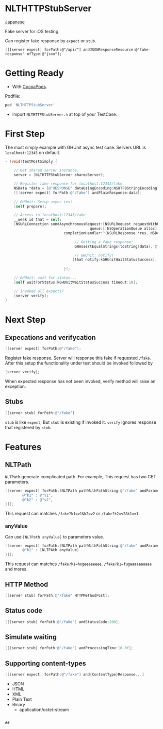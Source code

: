 # NLTHTTPStubServer

[Japanese]()

Fake server for iOS testing.

Can register fake response by `expect` or `stub`.

```Objetive-C
[[[server expect] forPath:@"/api/"] andJSONResponseResource:@"fake-response" ofType:@"json"];
```

# Getting Ready

* With [CocoaPods](https://github.com/CocoaPods/).

Podfile:
```ruby
pod 'NLTHTTPStubServer'
```

* Import `NLTHTTPStubServer.h` at top of your TestCase.

# First Step

The most simply example with GHUnit async test case.
Servers URL is `localhost:12345` on default.

```objective-c
- (void)testMostSimply {
    
    // Get shared server instance.
    server = [NLTHTTPStubServer sharedServer];

    // Register fake response for localhost:12345/fake
    NSData *data = [@"RESPONSE" dataUsingEncoding:NSUTF8StringEncoding];
    [[[server expect] forPath:@"/fake"] andPlainResponse:data];
    
    // GHUnit: Setup async test
    [self prepare];

    // Access to localhost:12345/fake
    __weak id that = self;
    [NSURLConnection sendAsynchronousRequest:[NSURLRequest requestWithURL:[NSURL URLWithString:@"http://localhost:12345/fake"]]
                                       queue:[[NSOperationQueue alloc] init]
                           completionHandler:^(NSURLResponse *res, NSData *data, NSError *err) {

                                // Getting a fake response!
                                GHAssertEqualStrings(toString(data), @"RESPONSE", nil);

                                // GHUnit: notify!
                               [that notify:kGHUnitWaitStatusSuccess];
                           
                           }];
    
    // GHUnit: wait for status...
    [self waitForStatus:kGHUnitWaitStatusSuccess timeout:10];

    // invoked all expects?
    [server verify];
}
```

# Next Step

## Expecations and verifycation

```objective-c
[[server expect] forPath:@"/fake"];
```

Register fake response. Server will response this fake if requested `/fake`.
After this setup the functionality under test should be invoked followed by

```objective-c
[server verify];
```

When expected response has not been invoked, verify method will raise an exception.

## Stubs

```objective-c
[[server stub] forPath:@"/fake"]
```

`stub` is like `expect`, But `stub` is existing if invoked it. 
`verify` ignores response that registered by `stub`.

# Features

## NLTPath

`NLTPath` generate complicated path.
For example, This request has two GET parameters.

```objective-c
[[server expect] forPath:[NLTPath pathWithPathString:@"/fake" andParameters:@{
        @"k1" : @"v1",
        @"k2" : @"v2",
}]];
```

This request can matches `/fake?k1=v1&k2=v2` or `/fake?k2=v2&k1=v1`.

### anyValue

Can use `[NLTPath anyValue]` to parameters value.

```objective-c
[[server expect] forPath:[NLTPath pathWithPathString:@"/fake" andParameters:@{
        @"k1" : [NLTPAth anyValue]
}]];
```

This request can matches `/fake?k1=hogeeeeeeee`, `/fake?k1=fugaaaaaaaaaa` and mores.


## HTTP Method

```objective-c
[[server stub] forPath:@"/fake" HTTPMethodPost];
```

## Status code

```objective-c
[[[server stub] forPath:@"/fake"] andStatusCode:200];
```

## Simulate waiting

```objective-c
[[[server stub] forPath:@"/fake"] andProcessingTime:10.0f];
```

## Supporting content-types

```objective-c
[[[server expect] forPath:@"/fake"] and{ContentType}Response...]
```

* JSON
* HTML
* XML
* Plain Text
* Binary
  * application/octet-stream


```

## 